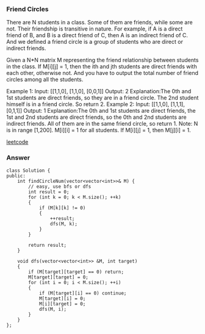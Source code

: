 ### Friend Circles
There are N students in a class. Some of them are friends, while some are not. Their friendship is transitive in nature. For example, if A is a direct friend of B, and B is a direct friend of C, then A is an indirect friend of C. And we defined a friend circle is a group of students who are direct or indirect friends.

Given a N*N matrix M representing the friend relationship between students in the class. If M[i][j] = 1, then the ith and jth students are direct friends with each other, otherwise not. And you have to output the total number of friend circles among all the students.

Example 1:
Input: 
[[1,1,0],
 [1,1,0],
 [0,0,1]]
Output: 2
Explanation:The 0th and 1st students are direct friends, so they are in a friend circle. 
The 2nd student himself is in a friend circle. So return 2.
Example 2:
Input: 
[[1,1,0],
 [1,1,1],
 [0,1,1]]
Output: 1
Explanation:The 0th and 1st students are direct friends, the 1st and 2nd students are direct friends, 
so the 0th and 2nd students are indirect friends. All of them are in the same friend circle, so return 1.
Note:
N is in range [1,200].
M[i][i] = 1 for all students.
If M[i][j] = 1, then M[j][i] = 1.

[leetcode](https://leetcode.com/problems/friend-circles/description/)

### Answer

	class Solution {
	public:
	    int findCircleNum(vector<vector<int>>& M) {
	        // easy, use bfs or dfs
	        int result = 0;
	        for (int k = 0; k < M.size(); ++k)
	        {
	            if (M[k][k] != 0)
	            {
	                ++result;
	                dfs(M, k);
	            }
	        }
	        
	        return result;
	    }
	    
	    void dfs(vector<vector<int>> &M, int target)
	    {
	        if (M[target][target] == 0) return;
	        M[target][target] = 0;
	        for (int i = 0; i < M.size(); ++i)
	        {
	            if (M[target][i] == 0) continue;
	            M[target][i] = 0;
	            M[i][target] = 0;
	            dfs(M, i);
	        }
	    }
	};